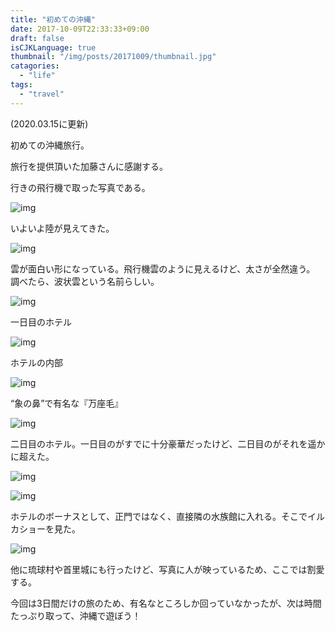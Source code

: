 ```yaml
---
title: "初めての沖縄"
date: 2017-10-09T22:33:33+09:00
draft: false
isCJKLanguage: true
thumbnail: "/img/posts/20171009/thumbnail.jpg"
catagories:
  - "life"
tags:
  - "travel"
---
```


(2020.03.15に更新)

初めての沖縄旅行。

旅行を提供頂いた加藤さんに感謝する。

行きの飛行機で取った写真である。

![img](/img/posts/20171009/0001.jpg)

いよいよ陸が見えてきた。

![img](/img/posts/20171009/0002.jpg)

雲が面白い形になっている。飛行機雲のように見えるけど、太さが全然違う。
調べたら、波状雲という名前らしい。

![img](/img/posts/20171009/0003.jpg)

一日目のホテル

![img](/img/posts/20171009/0004.jpg)

ホテルの内部

![img](/img/posts/20171009/0005.jpg)

“象の鼻”で有名な『万座毛』

![img](/img/posts/20171009/0006.jpg)

二日目のホテル。一日目のがすでに十分豪華だったけど、二日目のがそれを遥かに超えた。

![img](/img/posts/20171009/0007.jpg)

![img](/img/posts/20171009/0008.jpg)

ホテルのボーナスとして、正門ではなく、直接隣の水族館に入れる。そこでイルカショーを見た。

![img](/img/posts/20171009/0009.jpg)

他に琉球村や首里城にも行ったけど、写真に人が映っているため、ここでは割愛する。

今回は3日間だけの旅のため、有名なところしか回っていなかったが、次は時間たっぷり取って、沖縄で遊ぼう！
